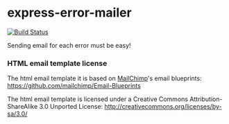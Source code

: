 express-error-mailer
====================

[![Build
Status](https://travis-ci.org/mcollina/node-errormailer.png)](https://travis-ci.org/mcollina/node-errormailer)


Sending email for each error must be easy!

### HTML email template license

The html email template it is based on [MailChimp](http://mailchimp.com)'s 
email blueprints: https://github.com/mailchimp/Email-Blueprints

The html email template is licensed under a Creative Commons
Attribution-ShareAlike 3.0 Unported License:
http://creativecommons.org/licenses/by-sa/3.0/
